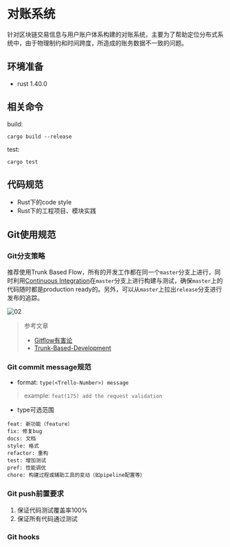 # 对账系统
针对区块链交易信息与用户账户体系构建的对账系统，主要为了帮助定位分布式系统中，由于物理制约和时间跨度，所造成的账务数据不一致的问题。
## 环境准备
- rust 1.40.0

## 相关命令
build:
```
cargo build --release
```

test:
```
cargo test
```

## 代码规范
- Rust下的code style
- Rust下的工程项目、模块实践

## Git使用规范

### Git分支策略

推荐使用Trunk Based Flow，所有的开发工作都在同一个`master`分支上进行，同时利用[Continuous Integration](http://www.martinfowler.com/articles/continuousIntegration.html)在`master`分支上进行构建与测试，确保`master`上的代码随时都是production ready的。另外，可以从`master`上拉出`release`分支进行发布的追踪。

![02](http://insights.thoughtworkers.org/wp-content/uploads/2016/02/02.jpg)

> 参考文章
>
> - [Gitflow有害论](http://insights.thoughtworkers.org/gitflow-consider-harmful/)
> - [Trunk-Based-Development](http://paulhammant.com/2013/04/05/what-is-trunk-based-development/)

### Git commit message规范

- format: `type(<Trello-Number>) message`
> example: `feat(175) add the request validation`

- type可选范围

```
feat: 新功能（feature）
fix: 修复bug
docs: 文档
style: 格式
refactor: 重构
test: 增加测试
pref: 性能调优
chore: 构建过程或辅助工具的变动（如pipeline配置等）
```

### Git push前置要求
1. 保证代码测试覆盖率100%
2. 保证所有代码通过测试

### Git hooks